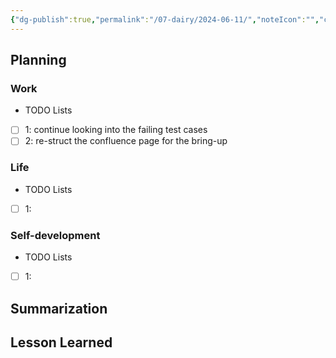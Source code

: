 ```yaml
---
{"dg-publish":true,"permalink":"/07-dairy/2024-06-11/","noteIcon":"","created":"2024-06-11T07:33:47.704+02:00","updated":"2024-06-11T07:34:16.905+02:00"}
---
```


## Planning 
### Work
- TODO Lists
- [ ] 1: continue looking into the failing test cases
- [ ] 2: re-struct the confluence page for the bring-up
### Life
- TODO Lists
- [ ] 1:
### Self-development
- TODO Lists
- [ ] 1:
## Summarization

## Lesson Learned
